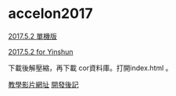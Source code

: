 # accelon2017

[2017.5.2 單機版](http://ya.ksana.tw/yinshun/release/accelon20170502.zip)

[2017.5.2 for Yinshun](http://ya.ksana.tw/yinshun/release/yinshun20170502.zip)

下載後解壓縮，再下載 cor資料庫。打開index.html 。

[教學影片網址](https://www.youtube.com/channel/UCKcE504qtlZ4Q8xbyGdZ0iA)
[開發後記](https://docs.google.com/document/d/12Weq3HJAfAxDkkhZG5rhidXZZv3dLKsjv6wqhGCeIVM)
